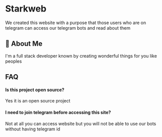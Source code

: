 
# Starkweb

We created this website with a purpose that those users who are on telegram can access our telegram bots and read about them


## 🚀 About Me
I'm a full stack developer known by creating wonderful things for you like peoples



## FAQ

#### Is this project open source?

Yes it is an open source project

#### I need to join telegram before accessing this site?

Not at all you can access website but you will not be able to use our bots without having telegram id

